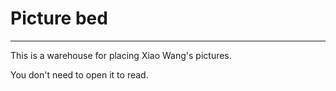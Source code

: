 # Picture bed

---

This is a warehouse for placing Xiao Wang's pictures. 

You don't need to open it to read.

